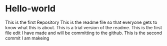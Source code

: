 # Hello-world
This is the first Repository
This is the readme file so that everyone gets to know what this is about. This is a trial version of the readme.
This is the first file edit I have made and will be committing to the github.
This is the second commit I am makeing
